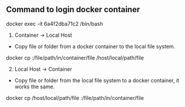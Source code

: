 ## Command to login docker container
docker exec -it 6a4f2dba71c2 /bin/bash
1. Container -> Local Host
* Copy file or folder from a docker container to the local file system.

docker cp <containerId>:/file/path/in/container/file /host/local/path/file
  
2. Local Host -> Container
* Copy file or folder from the local file system to a docker container, it works the same.

docker cp /host/local/path/file <containerId>:/file/path/in/container/file
